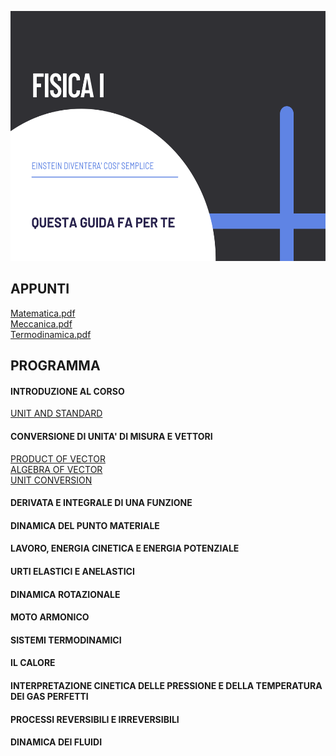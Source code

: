 <p align="center">
<img height="400" weight="700" style="align:center" src="https://github.com/fralabi/images/blob/main/FISICA%20I.png">
</p>


## APPUNTI
[Matematica.pdf](https://github.com/fralabi/Computer_Engineering/blob/main/Primo_Anno/FISICA%20I/appuntiMatematica.pdf) <br>
[Meccanica.pdf](https://github.com/fralabi/Computer_Engineering/blob/main/Primo_Anno/FISICA%20I/appuntiMeccanica.pdf) <br>
[Termodinamica.pdf](https://github.com/fralabi/Computer_Engineering/blob/main/Primo_Anno/FISICA%20I/appuntiTermodinamica.pdf) <br>

## PROGRAMMA

#### INTRODUZIONE AL CORSO
[UNIT AND STANDARD](https://courses.lumenlearning.com/suny-osuniversityphysics/chapter/1-2-units-and-standards/) <br>

#### CONVERSIONE DI UNITA' DI MISURA E VETTORI
[PRODUCT OF VECTOR](https://courses.lumenlearning.com/suny-osuniversityphysics/chapter/2-4-products-of-vectors/) <br>
[ALGEBRA OF VECTOR](https://courses.lumenlearning.com/suny-osuniversityphysics/chapter/2-3-algebra-of-vectors/) <br>
[UNIT CONVERSION](https://courses.lumenlearning.com/suny-osuniversityphysics/chapter/1-3-unit-conversion/) <br>
#### DERIVATA E INTEGRALE DI UNA FUNZIONE
#### DINAMICA DEL PUNTO MATERIALE
#### LAVORO, ENERGIA CINETICA E ENERGIA POTENZIALE
#### URTI ELASTICI E ANELASTICI
#### DINAMICA ROTAZIONALE
#### MOTO ARMONICO
#### SISTEMI TERMODINAMICI
#### IL CALORE 
#### INTERPRETAZIONE CINETICA DELLE PRESSIONE E DELLA TEMPERATURA DEI GAS PERFETTI
#### PROCESSI REVERSIBILI E IRREVERSIBILI
#### DINAMICA DEI FLUIDI
